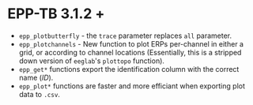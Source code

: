 # EPP-TB 3.1.2 +

* `epp_plotbutterfly` - the `trace` parameter replaces `all` parameter.
* `epp_plotchannels` - New function to plot ERPs per-channel in either a grid, or according to channel locations (Essentially, this is a stripped down version of `eeglab`'s `plottopo` function).
* `epp_get*` functions export the identification column with the correct name (*ID*).
* `epp_plot*` functions are faster and more efficiant when exporting plot data to `.csv`.